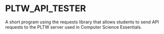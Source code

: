 # PLTW_API_TESTER
A short program using the requests library that allows students to send API requests to the PLTW server used in Computer Science Essentials.
